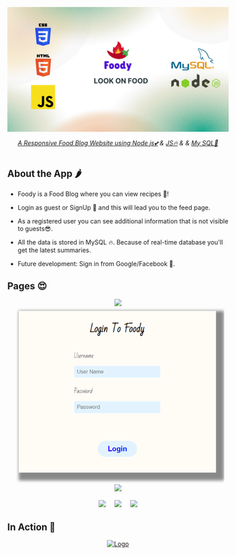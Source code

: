 <p align="center">
  <a href="https://github.com/carmelBar24/brain">
    <img src="AppScreensAndPoster/logo.png" alt="Logo"> 
<p align ="center"> 
<i>A Responsive Food Blog Website using <a href="https://nodejs.org/en">Node js💕</a> & <a href="https://developer.mozilla.org/en-US/docs/Web/JavaScript"> JS🔥</a> & </a> & <a href="https://www.mysql.com/">My SQL🐬</a> </i>
<br><br>
  
## About the App 🌶️

  - Foody is a Food Blog where you can view recipes 🤤!
  
  - Login as guest or SignUp 🤩 and this will lead you to the feed page.
  
  - As a registered user you can see additional information that is not visible to guests😎.
  
  - All the data is stored in MySQL 🔥. Because of real-time database you'll get the latest summaries.
  
  - Future development: Sign in from Google/Facebook 🤗.
  
## Pages 😍
<p align="center">
<img src="AppScreensAndPoster/home.png" height="400"/><img src="AppScreensAndPoster/login.png" height="400" hspace="20"/><img src="AppScreensAndPoster/register.png" height="400" /><br><br>
<img src="AppScreensAndPoster/workbench.png" height="400"/><img src="AppScreensAndPoster/autumata.png" height="400"hspace="20"/><img src="AppScreensAndPoster/tasks.png" height="400" />
</p>

## In Action 👀
<p align="center">
  <a href="https://github.com/carmelBar24/brain">
    <img src="AppScreensAndPoster/brain_app_video.gif" alt="Logo" height="540"> 
  </a>
</p>
